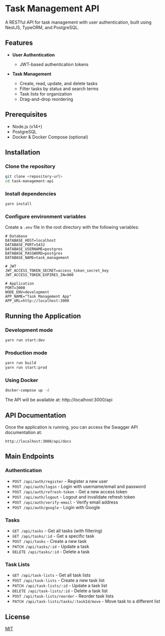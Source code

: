 # Task Management API

A RESTful API for task management with user authentication, built using NestJS, TypeORM, and PostgreSQL.

## Features

- **User Authentication**

  - JWT-based authentication tokens


- **Task Management**
  - Create, read, update, and delete tasks
  - Filter tasks by status and search terms
  - Task lists for organization
  - Drag-and-drop reordering

## Prerequisites

- Node.js (v14+)
- PostgreSQL
- Docker & Docker Compose (optional)

## Installation

### Clone the repository

```bash
git clone <repository-url>
cd task-management-api
```

### Install dependencies

```bash
yarn install
```

### Configure environment variables

Create a `.env` file in the root directory with the following variables:

```
# Database
DATABASE_HOST=localhost
DATABASE_PORT=5432
DATABASE_USERNAME=postgres
DATABASE_PASSWORD=postgres
DATABASE_NAME=task_management

# JWT
JWT_ACCESS_TOKEN_SECRET=access_token_secret_key
JWT_ACCESS_TOKEN_EXPIRES_IN=900

# Application
PORT=3000
NODE_ENV=development
APP_NAME="Task Management App"
APP_URL=http://localhost:3000
```

## Running the Application

### Development mode

```bash
yarn run start:dev
```

### Production mode

```bash
yarn run build
yarn run start:prod
```

### Using Docker

```bash
docker-compose up -d
```

The API will be available at: http://localhost:3000/api

## API Documentation

Once the application is running, you can access the Swagger API documentation at:

```
http://localhost:3000/api/docs
```

## Main Endpoints

### Authentication

- `POST /api/auth/register` - Register a new user
- `POST /api/auth/login` - Login with username/email and password
- `POST /api/auth/refresh-token` - Get a new access token
- `POST /api/auth/logout` - Logout and invalidate refresh token
- `POST /api/auth/verify-email` - Verify email address
- `POST /api/auth/google` - Login with Google

### Tasks

- `GET /api/tasks` - Get all tasks (with filtering)
- `GET /api/tasks/:id` - Get a specific task
- `POST /api/tasks` - Create a new task
- `PATCH /api/tasks/:id` - Update a task
- `DELETE /api/tasks/:id` - Delete a task

### Task Lists

- `GET /api/task-lists` - Get all task lists
- `POST /api/task-lists` - Create a new task list
- `PATCH /api/task-lists/:id` - Update a task list
- `DELETE /api/task-lists/:id` - Delete a task list
- `POST /api/task-lists/reorder` - Reorder task lists
- `PATCH /api/task-lists/tasks/:taskId/move` - Move task to a different list

## License

[MIT](LICENSE)
